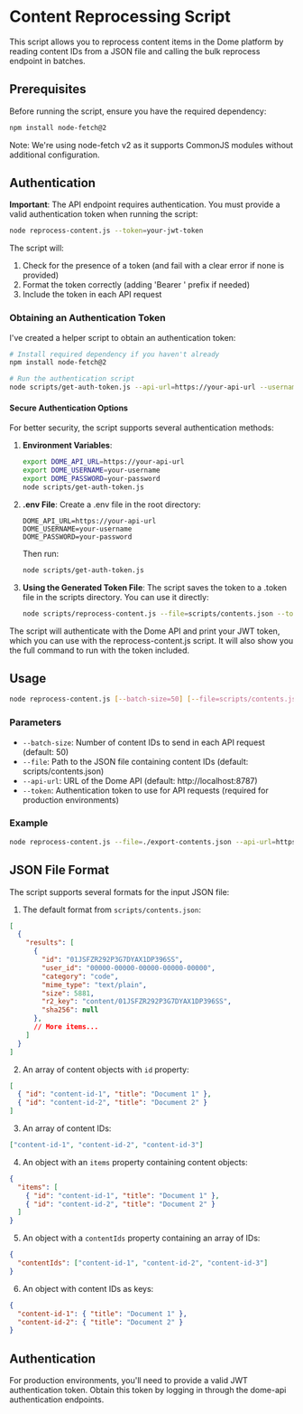 # Content Reprocessing Script

This script allows you to reprocess content items in the Dome platform by reading content IDs from a JSON file and calling the bulk reprocess endpoint in batches.

## Prerequisites

Before running the script, ensure you have the required dependency:

```bash
npm install node-fetch@2
```

Note: We're using node-fetch v2 as it supports CommonJS modules without additional configuration.

## Authentication

**Important**: The API endpoint requires authentication. You must provide a valid authentication token when running the script:

```bash
node reprocess-content.js --token=your-jwt-token
```

The script will:
1. Check for the presence of a token (and fail with a clear error if none is provided)
2. Format the token correctly (adding 'Bearer ' prefix if needed)
3. Include the token in each API request

### Obtaining an Authentication Token

I've created a helper script to obtain an authentication token:

```bash
# Install required dependency if you haven't already
npm install node-fetch@2

# Run the authentication script
node scripts/get-auth-token.js --api-url=https://your-api-url --username=your-username --password=your-password
```

#### Secure Authentication Options

For better security, the script supports several authentication methods:

1. **Environment Variables**:
   ```bash
   export DOME_API_URL=https://your-api-url
   export DOME_USERNAME=your-username
   export DOME_PASSWORD=your-password
   node scripts/get-auth-token.js
   ```

2. **.env File**:
   Create a .env file in the root directory:
   ```
   DOME_API_URL=https://your-api-url
   DOME_USERNAME=your-username
   DOME_PASSWORD=your-password
   ```
   Then run:
   ```bash
   node scripts/get-auth-token.js
   ```

3. **Using the Generated Token File**:
   The script saves the token to a .token file in the scripts directory. You can use it directly:
   ```bash
   node scripts/reprocess-content.js --file=scripts/contents.json --token=$(cat scripts/.token)
   ```

The script will authenticate with the Dome API and print your JWT token, which you can use with the reprocess-content.js script. It will also show you the full command to run with the token included.

## Usage

```bash
node reprocess-content.js [--batch-size=50] [--file=scripts/contents.json] [--api-url=http://localhost:8787] [--token=your-auth-token]
```

### Parameters

- `--batch-size`: Number of content IDs to send in each API request (default: 50)
- `--file`: Path to the JSON file containing content IDs (default: scripts/contents.json)
- `--api-url`: URL of the Dome API (default: http://localhost:8787)
- `--token`: Authentication token to use for API requests (required for production environments)

### Example

```bash
node reprocess-content.js --file=./export-contents.json --api-url=https://api.dome.example.com --token=your-jwt-token --batch-size=100
```

## JSON File Format

The script supports several formats for the input JSON file:

1. The default format from `scripts/contents.json`:
```json
[
  {
    "results": [
      {
        "id": "01JSFZR292P3G7DYAX1DP396SS",
        "user_id": "00000-00000-00000-00000-00000",
        "category": "code",
        "mime_type": "text/plain",
        "size": 5881,
        "r2_key": "content/01JSFZR292P3G7DYAX1DP396SS",
        "sha256": null
      },
      // More items...
    ]
  }
]
```

2. An array of content objects with `id` property:
```json
[
  { "id": "content-id-1", "title": "Document 1" },
  { "id": "content-id-2", "title": "Document 2" }
]
```

3. An array of content IDs:
```json
["content-id-1", "content-id-2", "content-id-3"]
```

4. An object with an `items` property containing content objects:
```json
{
  "items": [
    { "id": "content-id-1", "title": "Document 1" },
    { "id": "content-id-2", "title": "Document 2" }
  ]
}
```

5. An object with a `contentIds` property containing an array of IDs:
```json
{
  "contentIds": ["content-id-1", "content-id-2", "content-id-3"]
}
```

6. An object with content IDs as keys:
```json
{
  "content-id-1": { "title": "Document 1" },
  "content-id-2": { "title": "Document 2" }
}
```

## Authentication

For production environments, you'll need to provide a valid JWT authentication token. Obtain this token by logging in through the dome-api authentication endpoints.
